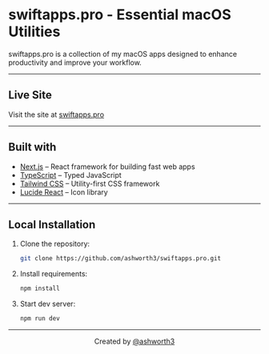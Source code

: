 # swiftapps.pro - Essential macOS Utilities

swiftapps.pro is a collection of my macOS apps designed to enhance productivity and improve your workflow. 

---

## Live Site

Visit the site at [swiftapps.pro](https://swiftapps.pro)

---

## Built with

- [Next.js](https://nextjs.org/) – React framework for building fast web apps
- [TypeScript](https://www.typescriptlang.org/) – Typed JavaScript
- [Tailwind CSS](https://tailwindcss.com/) – Utility-first CSS framework
- [Lucide React](https://lucide.dev/) – Icon library

---

## Local Installation

1. Clone the repository:
   ```bash
   git clone https://github.com/ashworth3/swiftapps.pro.git
   ```

2. Install requirements:
   ```bash
   npm install
   ```

3. Start dev server:
   ```bash
   npm run dev
   ```

---

<p align="center">
  Created by <a href="https://github.com/ashworth3">@ashworth3</a>
</p>
